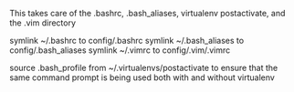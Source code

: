 This takes care of the .bashrc, .bash_aliases, virtualenv postactivate, and the .vim directory

symlink ~/.bashrc to config/.bashrc
symlink ~/.bash_aliases to config/.bash_aliases
symlink ~/.vimrc to config/.vim/.vimrc

source .bash_profile from ~/.virtualenvs/postactivate to ensure that the same command prompt is being used both with and without  virtualenv
